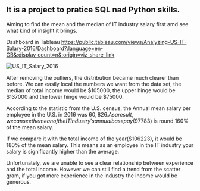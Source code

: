 ## It is a project to pratice SQL nad Python skills. 
Aiming to find the mean and the median of IT industry salary first amd see what kind of insight it brings.

Dashboard in Tableau https://public.tableau.com/views/Analyzing-US-IT-Salary-2016/Dashboard?:language=en-GB&:display_count=n&:origin=viz_share_link

![US_IT_Salary_2016](https://user-images.githubusercontent.com/123023512/223044007-ff7010de-22c5-4ccf-b1d2-26e80e5cd779.png)

After removing the outliers, the distribution became much clearer than before. We can easily local the numbers we want from the data set, the median of total income would be $105000, the upper hinge would be $137000 and the lower hinge would be $75000.

According to the statistic from the U.S. census, the Annual mean salary per employee in the U.S. in 2016 was $60,826. As a result, we can see the mean of the IT industry's annual base pay($97783) is round 160% of the mean salary.

If we compare it with the total income of the year($106223), it would be 180% of the mean salary. This means as an employee in the IT industry your salary is significantly higher than the average.

Unfortunately, we are unable to see a clear relationship between experience and the total income. However we can still find a trend from the scatter gram, if you got more experience in the industry the income would be generous.
